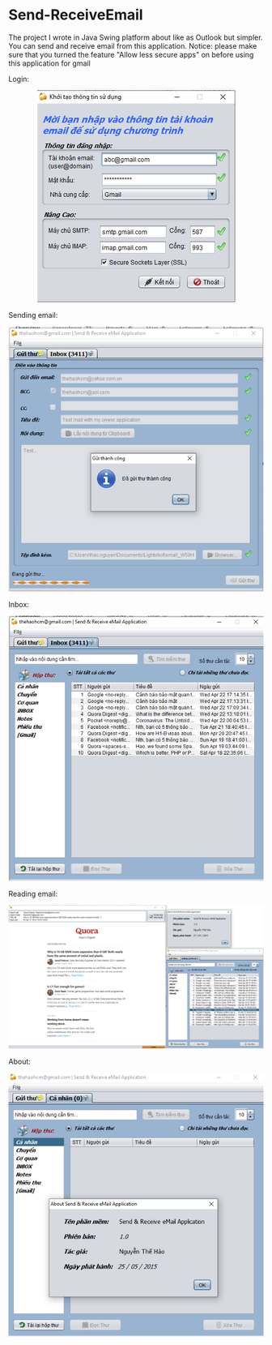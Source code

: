 # Send-ReceiveEmail

The project I wrote in Java Swing platform about like as Outlook but simpler. You can send and receive email from this application.
Notice: please make sure that you turned the feature "Allow less secure apps" on before using this application for gmail

Login:
<p align="center"> 
<img src="https://github.com/thehaohcm/Send-ReceiveEmail/blob/master/signin_screenshop.png">

Sending email:
<p align="center"> 
<img src="https://github.com/thehaohcm/Send-ReceiveEmail/blob/master/sending_screenshot.png">

Inbox:
<p align="center"> 
<img src="https://github.com/thehaohcm/Send-ReceiveEmail/blob/master/inbox_screenshot.png">
  
Reading email:
<p align="center"> 
<img src="https://github.com/thehaohcm/Send-ReceiveEmail/blob/master/reading_screenshot.png">

About:
<p align="center"> 
<img src="https://github.com/thehaohcm/Send-ReceiveEmail/blob/master/about_screenshot.png">
